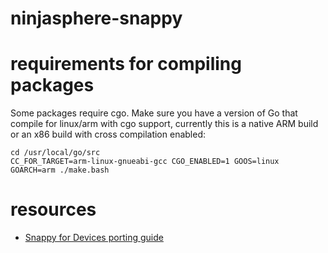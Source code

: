 # ninjasphere-snappy

# requirements for compiling packages

Some packages require cgo. Make sure you have a version of Go that compile for linux/arm with cgo support, currently this is a native ARM build or an x86 build with cross compilation enabled:

```
cd /usr/local/go/src
CC_FOR_TARGET=arm-linux-gnueabi-gcc CGO_ENABLED=1 GOOS=linux GOARCH=arm ./make.bash
```

# resources

* [Snappy for Devices porting guide](https://developer.ubuntu.com/en/snappy/porting/)
